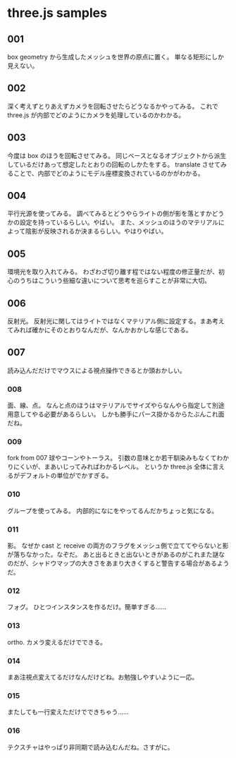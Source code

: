 
# three.js samples

## 001

box geometry から生成したメッシュを世界の原点に置く。
単なる矩形にしか見えない。


## 002

深く考えずとりあえずカメラを回転させたらどうなるかやってみる。
これで three.js が内部でどのようにカメラを処理しているのかわかる。


## 003

今度は box のほうを回転させてみる。
同じベースとなるオブジェクトから派生しているだけあって想定したとおりの回転のしかたをする。
translate させてみることで、内部でどのようにモデル座標変換されているのかがわかる。


## 004

平行光源を使ってみる。
調べてみるとどうやらライトの側が影を落とすかどうかの設定を持っているらしい。やばい。
また、メッシュのほうのマテリアルによって陰影が反映されるか決まるらしい。やはりやばい。


## 005

環境光を取り入れてみる。
わざわざ切り離す程ではない程度の修正量だが、初心のうちはこういう些細な違いについて思考を巡らすことが非常に大切。


## 006

反射光。
反射光に関してはライトではなくマテリアル側に設定する。まあ考えてみれば確かにそのとおりなんだが、なんかおかしな感じである。


## 007

読み込んだだけでマウスによる視点操作できるとか頭おかしい。


### 008

面、線、点。
なんと点のほうはマテリアルでサイズやらなんやら指定して別途用意してやる必要があるらしい。
しかも勝手にパース掛かるからたぶんこれ面だね。


### 009

fork from 007
球やコーンやトーラス。
引数の意味とか若干馴染みもなくてわかりにくいが、まあいじってみればわかるレベル。
というか three.js 全体に言えるがデフォルトの単位がでかすぎる。


### 010

グループを使ってみる。
内部的になにをやってるんだかちょっと気になる。


### 011

影。
なぜか cast と receive の両方のフラグをメッシュ側で立ててやらないと影が落ちなかった。なぞだ。
あと出るときと出ないときがあるのがこれまた謎なのだが、シャドウマップの大きさをあまり大きくすると警告する場合があるようだ。


### 012

フォグ。
ひとつインスタンスを作るだけ。簡単すぎる……


### 013

ortho.
カメラ変えるだけでできる。


### 014

まあ注視点変えてるだけなんだけどね。お勉強しやすいように一応。


### 015

またしても一行変えただけでできちゃう……


### 016

テクスチャはやっぱり非同期で読み込むんだね。さすがに。







